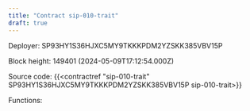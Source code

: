 ```yaml
---
title: "Contract sip-010-trait"
draft: true
---
```

Deployer: SP93HY1S36HJXC5MY9TKKKPDM2YZSKK385VBV15P


 



Block height: 149401 (2024-05-09T17:12:54.000Z)

Source code: {{<contractref "sip-010-trait" SP93HY1S36HJXC5MY9TKKKPDM2YZSKK385VBV15P sip-010-trait>}}

Functions:


